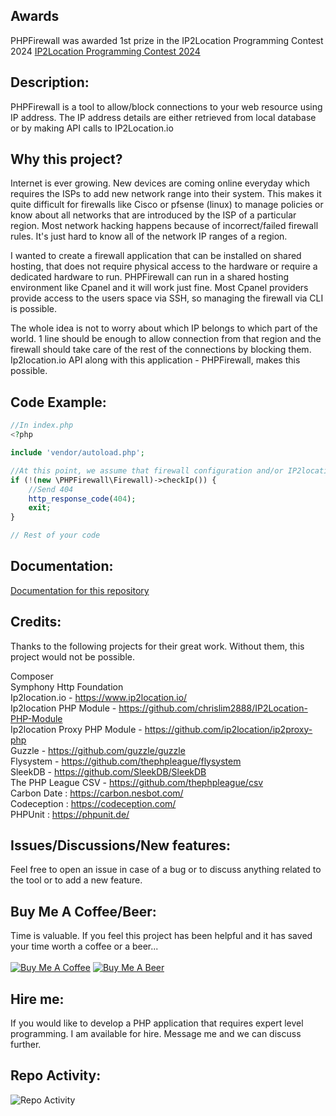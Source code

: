 ## Awards
PHPFirewall was awarded 1st prize in the IP2Location Programming Contest 2024
[IP2Location Programming Contest 2024](https://contest.ip2location.com/winners)

## Description:
PHPFirewall is a tool to allow/block connections to your web resource using IP address. The IP address details are either retrieved from local database or by making API calls to IP2Location.io

## Why this project?
Internet is ever growing. New devices are coming online everyday which requires the ISPs to add new network range into their system. This makes it quite difficult for firewalls like Cisco or pfsense (linux) to manage policies or know about all networks that are introduced by the ISP of a particular region. Most network hacking happens because of incorrect/failed firewall rules. It's just hard to know all of the network IP ranges of a region.

I wanted to create a firewall application that can be installed on shared hosting, that does not require physical access to the hardware or require a dedicated hardware to run. PHPFirewall can run in a shared hosting environment like Cpanel and it will work just fine. Most Cpanel providers provide access to the users space via SSH, so managing the firewall via CLI is possible.

The whole idea is not to worry about which IP belongs to which part of the world. 1 line should be enough to allow connection from that region and the firewall should take care of the rest of the connections by blocking them. 
Ip2location.io API along with this application - PHPFirewall, makes this possible. 

## Code Example:
```php
//In index.php
<?php

include 'vendor/autoload.php';

//At this point, we assume that firewall configuration and/or IP2location API keys are set!
if (!(new \PHPFirewall\Firewall)->checkIp()) {
    //Send 404
    http_response_code(404);
    exit;
}

// Rest of your code
```

## Documentation:

[Documentation for this repository](https://github.com/oyeaussie/PHPFirewall/wiki/1.-Description)

## Credits:
Thanks to the following projects for their great work. Without them, this project would not be possible.<br>

Composer<br>
Symphony Http Foundation<br>
Ip2location.io - https://www.ip2location.io/<br>
Ip2location PHP Module - https://github.com/chrislim2888/IP2Location-PHP-Module<br>
Ip2location Proxy PHP Module - https://github.com/ip2location/ip2proxy-php<br>
Guzzle - https://github.com/guzzle/guzzle<br>
Flysystem - https://github.com/thephpleague/flysystem<br>
SleekDB - https://github.com/SleekDB/SleekDB<br>
The PHP League CSV - https://github.com/thephpleague/csv<br>
Carbon Date : https://carbon.nesbot.com/<br>
Codeception : https://codeception.com/<br>
PHPUnit : https://phpunit.de/<br>

## Issues/Discussions/New features:
Feel free to open an issue in case of a bug or to discuss anything related to the tool or to add a new feature.

## Buy Me A Coffee/Beer:
Time is valuable. If you feel this project has been helpful and it has saved your time worth a coffee or a beer...<br><br>
<a href="https://www.buymeacoffee.com/oyeaussie" target="_blank"><img src="https://github.com/oyeaussie/assets/blob/main/buymecoffee.jpg" alt="Buy Me A Coffee"></a>
<a href="https://github.com/sponsors/oyeaussie?frequency=one-time&sponsor=oyeaussie&amount=10" target="_blank"><img src="https://github.com/oyeaussie/assets/blob/main/buymebeer.jpg" alt="Buy Me A Beer"></a>

## Hire me:
If you would like to develop a PHP application that requires expert level programming. I am available for hire. Message me and we can discuss further.

## Repo Activity:

![Repo Activity](https://repobeats.axiom.co/api/embed/b697a39a301be8feae16fcdf29cb428864b7188b.svg "Repo Activity")

